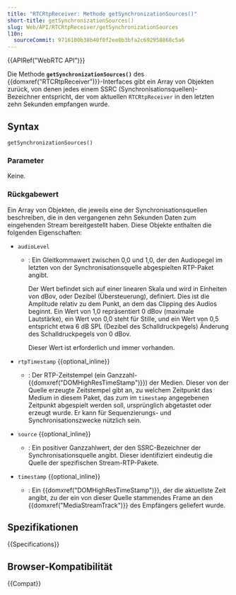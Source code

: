 ```yaml
---
title: "RTCRtpReceiver: Methode getSynchronizationSources()"
short-title: getSynchronizationSources()
slug: Web/API/RTCRtpReceiver/getSynchronizationSources
l10n:
  sourceCommit: 9716100b38b40f0f2ee8b3bfa2c692958868c5a6
---
```


{{APIRef("WebRTC API")}}

Die Methode **`getSynchronizationSources()`** des {{domxref("RTCRtpReceiver")}}-Interfaces gibt ein Array von Objekten zurück, von denen jedes einem SSRC (Synchronisationsquellen)-Bezeichner entspricht, der vom aktuellen `RTCRtpReceiver` in den letzten zehn Sekunden empfangen wurde.

## Syntax

```js-nolint
getSynchronizationSources()
```

### Parameter

Keine.

### Rückgabewert

Ein Array von Objekten, die jeweils eine der Synchronisationsquellen beschreiben, die in den vergangenen zehn Sekunden Daten zum eingehenden Stream bereitgestellt haben. Diese Objekte enthalten die folgenden Eigenschaften:

- `audioLevel`

  - : Ein Gleitkommawert zwischen 0,0 und 1,0, der den Audiopegel im letzten von der Synchronisationsquelle abgespielten RTP-Paket angibt.

    Der Wert befindet sich auf einer linearen Skala und wird in Einheiten von dBov, oder Dezibel (Übersteuerung), definiert. Dies ist die Amplitude relativ zu dem Punkt, an dem das Clipping des Audios beginnt. Ein Wert von 1,0 repräsentiert 0 dBov (maximale Lautstärke), ein Wert von 0,0 steht für Stille, und ein Wert von 0,5 entspricht etwa 6 dB SPL (Dezibel des Schalldruckpegels) Änderung des Schalldruckpegels von 0 dBov.

    Dieser Wert ist erforderlich und immer vorhanden.

- `rtpTimestamp` {{optional_inline}}

  - : Der RTP-Zeitstempel (ein Ganzzahl-{{domxref("DOMHighResTimeStamp")}}) der Medien. Dieser von der Quelle erzeugte Zeitstempel gibt an, zu welchem Zeitpunkt das Medium in diesem Paket, das zum im `timestamp` angegebenen Zeitpunkt abgespielt werden soll, ursprünglich abgetastet oder erzeugt wurde. Er kann für Sequenzierungs- und Synchronisationszwecke nützlich sein.

- `source` {{optional_inline}}

  - : Ein positiver Ganzzahlwert, der den SSRC-Bezeichner der Synchronisationsquelle angibt. Dieser identifiziert eindeutig die Quelle der spezifischen Stream-RTP-Pakete.

- `timestamp` {{optional_inline}}
  - : Ein {{domxref("DOMHighResTimeStamp")}}, der die aktuellste Zeit angibt, zu der ein von dieser Quelle stammendes Frame an den {{domxref("MediaStreamTrack")}} des Empfängers geliefert wurde.

## Spezifikationen

{{Specifications}}

## Browser-Kompatibilität

{{Compat}}
